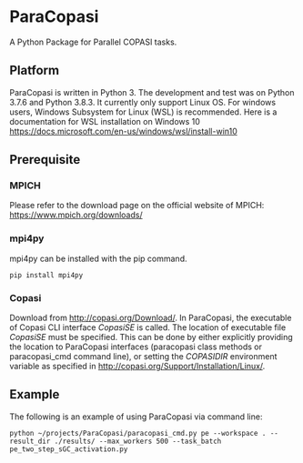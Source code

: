 # ParaCopasi
A Python Package for Parallel COPASI tasks.
## Platform
ParaCopasi is written in Python 3. The development and test was on Python 3.7.6 and Python 3.8.3. It currently only support Linux OS. For windows users, Windows Subsystem for Linux (WSL) is recommended. Here is a documentation for WSL installation on Windows 10
https://docs.microsoft.com/en-us/windows/wsl/install-win10
## Prerequisite
### MPICH
Please refer to the download page on the official website of MPICH: https://www.mpich.org/downloads/
### mpi4py
mpi4py can be installed with the pip command.
```
pip install mpi4py
```
### Copasi
Download from http://copasi.org/Download/. In ParaCopasi, the executable of Copasi CLI interface *CopasiSE* is called. The location of executable file *CopasiSE* must be specified. This can be done by either explicitly providing the location to ParaCopasi interfaces (paracopasi class methods or paracopasi_cmd command line), or setting the *COPASIDIR* environment variable as specified in http://copasi.org/Support/Installation/Linux/.
## Example
The following is an example of using ParaCopasi via command line:
```
python ~/projects/ParaCopasi/paracopasi_cmd.py pe --workspace . --result_dir ./results/ --max_workers 500 --task_batch pe_two_step_sGC_activation.py
```

